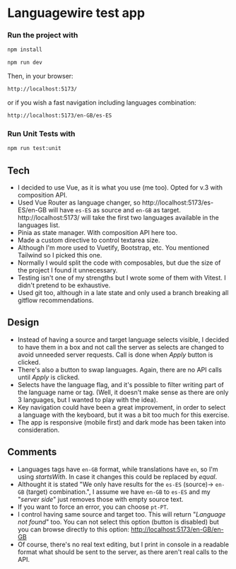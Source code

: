# Languagewire test app

### Run the project with

```sh
npm install
```

```sh
npm run dev
```

Then, in your browser:

```sh
http://localhost:5173/
```

or if you wish a fast navigation including languages combination:

```sh
http://localhost:5173/en-GB/es-ES
```

### Run Unit Tests with

```sh
npm run test:unit
```

## Tech

- I decided to use Vue, as it is what you use (me too). Opted for v.3 with composition API.
- Used Vue Router as language changer, so http://localhost:5173/es-ES/en-GB will have `es-ES` as source and `en-GB` as target. http://localhost:5173/ will take the first two languages available in the languages list.
- Pinia as state manager. With composition API here too.
- Made a custom directive to control textarea size.
- Although I'm more used to Vuetify, Bootstrap, etc. You mentioned Tailwind so I picked this one.
- Normally I would split the code with composables, but due the size of the project I found it unnecessary.
- Testing isn't one of my strengths but I wrote some of them with Vitest. I didn't pretend to be exhaustive.
- Used git too, although in a late state and only used a branch breaking all gitflow recommendations.

## Design

- Instead of having a source and target language selects visible, I decided to have them in a box and not call the server as selects are changed to avoid unneeded server requests. Call is done when _Apply_ button is clicked.
- There's also a button to swap languages. Again, there are no API calls until _Apply_ is clicked.
- Selects have the language flag, and it's possible to filter writing part of the language name or tag. (Well, it doesn't make sense as there are only 3 languages, but I wanted to play with the idea).
- Key navigation could have been a great improvement, in order to select a language with the keyboard, but it was a bit too much for this exercise.
- The app is responsive (mobile first) and dark mode has been taken into consideration.

## Comments

- Languages tags have `en-GB` format, while translations have `en`, so I'm using _startsWith_. In case it changes this could be replaced by _equal_.
- Althought it is stated "We only have results for the `es-ES` (source)-> `en-GB` (target) combination.", I assume we have `en-GB` to `es-ES` and my "_server side_" just removes those with empty source text.
- If you want to force an error, you can choose `pt-PT`.
- I control having same source and target too. This will return "_Language not found_" too. You can not select this option (button is disabled) but you can browse directly to this option: [http://localhost:5173/en-GB/en-GB](http://localhost:5173/en-GB/en-GB)
- Of course, there's no real text editing, but I print in console in a readable format what should be sent to the server, as there aren't real calls to the API.
